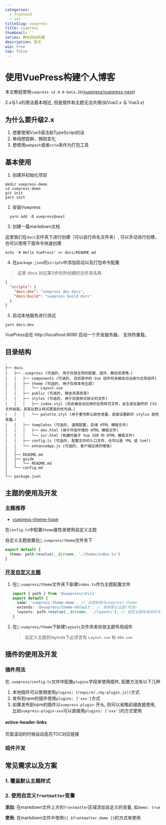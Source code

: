 ```yaml
---
categories:
  - frontend
  - ssr
titleSlug: vuepress
title: vuepress
thumbnail: ''
series: 静态网站构建
description: 暂无
wip: true
top: false
---
```

# 使用VuePress构建个人博客

本文教程使用`vuepress v2.0.0-beta.26`([vuepress/vuepress-next](https://github.com/vuepress/vuepress-next))

2.x与1.x的用法基本相近, 但是插件和主题无法共用(如Vue2.x 与 Vue3.x)

## 为什么要升级2.x

1. 想要使用Vue3语法和TypeScript的话
2. 单纯想尝鲜，拥抱变化
3. 想使用`webpack`或者`vite`来作为打包工具

## 基本使用

1. 创建并初始化项目

```shell
mkdir vuepress-demo
cd vuepress-demo
git init
yarn init
```

2. 安装Vuepress
   
```shell
  yarn add -D vuepress@next
```

3. 创建一篇markdown文档

这里我们在`docs`文件夹下进行创建（可以自行命名文件夹）, 可以手动进行创建， 也可以使用下面命令快速创建

```shell
echo '# Hello VuePress' >> docs/README.md
```

4. 在`package.json`的`scripts`中添加启动以及打包命令配置

> 这里 docs 对应第3步你所创建的文件夹名称

```json
{
  "scripts": {
    "docs:dev": "vuepress dev docs",
    "docs:build": "vuepress build docs"
  }
}
```

5. 启动本地服务进行测试
   
```shell
yarn docs:dev
```

VuePress会在 http://localhost:8080 启动一个开发服务器， 支持热重载。



## 目录结构

```text
.
├── docs
│   ├── .vuepress (可选的, 用于存放全局的配置、组件、静态资源等。)
│   │   ├── components (可选的, 该目录中的 Vue 组件将会被自动注册为全局组件)
│   │   ├── theme (可选的, 用于存放本地主题)
│   │   │   └── Layout.vue
│   │   ├── public (可选的, 静态资源目录)
│   │   ├── styles (可选的, 用于存放样式相关的文件)
│   │   │   ├── index.styl (将会被自动应用的全局样式文件，会生成在最终的 CSS 文件结尾，具有比默认样式更高的优先级。)
│   │   │   └── palette.styl (用于重写默认颜色常量，或者设置新的 stylus 颜色常量。)
│   │   ├── templates (可选的, 谨慎配置, 存储 HTML 模板文件)
│   │   │   ├── dev.html (用于开发环境的 HTML 模板文件)
│   │   │   └── ssr.html (构建时基于 Vue SSR 的 HTML 模板文件)
│   │   ├── config.ts (可选的, 配置文件的入口文件，也可以是 YML 或 toml)
│   │   └── enhanceApp.js (可选的, 客户端应用的增强)
│   │ 
│   ├── README.md
│   ├── guide
│   │   └── README.md
│   └── config.md
│ 
└── package.json
```



## 主题的使用及开发

### 主题推荐

+ [vuepress-theme-hope](https://vuepress-theme-hope.github.io/zh/guide/get-started/intro/)



在`config.ts`中配置`theme`属性来使用自定义主题

自定义主题放置在`📂.vuepress/theme`文件夹下

```typescript
export default {
  theme: path.resolve(__dirname, './theme/index.ts')
}
```

### [开发自定义主题](https://v2.vuepress.vuejs.org/zh/reference/theme-api.html)

1. 在`📂.vuepress/theme`文件夹下新建`index.ts`作为主题配置文件

   ```typescript
   import { path } from '@vuepress/utils'
   export default {
     name: 'vuepress-theme-demo', // 主题前缀为vuepress-theme-
     extends: '@vuepress/theme-default', // 继承默认主题(可选)
     layouts: path.resolve(__dirname, './layouts'), // 指定主题布局组件文件夹
   }
   ```

2. 在`📂.vuepress/theme`下新建`layouts`文件夹来存放主题布局组件

   > 自定义主题的layouts下必须含有 `Layout.vue` 和 `404.vue`

## 插件的使用及开发

### 插件用法

在`.vuepress/config.ts`文件中配置`plugins`字段来使用插件, 配置方法有以下几种

1. 本地插件可以使用使用`plugins: [require(./my-plugin.js)]`方式
2. 发布到npm的插件使用`plugins: ['xxx']`方式
3. 如果发布到npm的插件以`vuepress-plugin-`开头, 则可以省略前缀直接使用, 比如`vuepress-plugin-xxx`可以直接用`plugins: ['xxx']`的方式使用

#### active-header-links

页面滚动的时候自动高亮TOC对应链接



### 组件开发

## 常见需求以及方案

### 1. 覆盖默认主题样式



### 2. 使用自定义`frontmatter`变量

**添加:** 在markdown文件上方的`frontmatter`区域添加自定义的变量, 如`demo: true`

**使用:** 在markdown文件中使用`{{ $frontmatter.demo }}`的方式来使用






